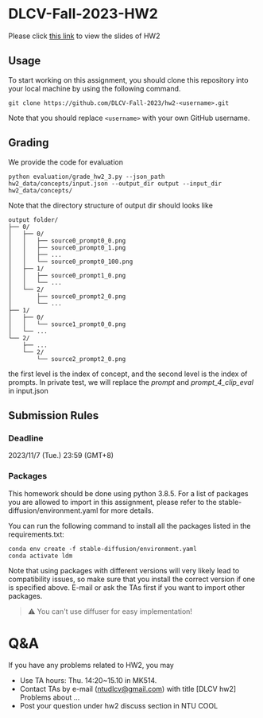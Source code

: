 # DLCV-Fall-2023-HW2
Please click [this link](https://docs.google.com/presentation/d/1nWH_CmF6iba0kQmi0TV_yI2Emu1EvjrX/edit?usp=sharing&ouid=107585355306558125830&rtpof=true&sd=true) to view the slides of HW2

## Usage
To start working on this assignment, you should clone this repository into your local machine by using the following command.

    git clone https://github.com/DLCV-Fall-2023/hw2-<username>.git
Note that you should replace `<username>` with your own GitHub username.

## Grading
We provide the code for evaluation
    
    python evaluation/grade_hw2_3.py --json_path hw2_data/concepts/input.json --output_dir output --input_dir hw2_data/concepts/

Note that the directory structure of output dir should looks like
```
output folder/
├── 0/
│   ├── 0/
│   │   ├── source0_prompt0_0.png
│   │   ├── source0_prompt0_1.png
│   │   ├── ...
│   │   └── source0_prompt0_100.png
│   ├── 1/
│   │   ├── source0_prompt1_0.png
│   │   └── ...
│   └── 2/
│       ├── source0_prompt2_0.png
│       └── ...
├── 1/
│   ├── 0/
│   │   └── source1_prompt0_0.png
│   └── ...
└── 2/
    ├── ...
    └── 2/
        └── source2_prompt2_0.png
```
the first level is the index of concept, and the second level is the index of prompts. In private test, we will replace the *prompt* and *prompt_4_clip_eval* in input.json
## Submission Rules
### Deadline
2023/11/7 (Tue.) 23:59 (GMT+8)

### Packages
This homework should be done using python 3.8.5. For a list of packages you are allowed to import in this assignment, please refer to the stable-diffusion/environment.yaml for more details.

You can run the following command to install all the packages listed in the requirements.txt:

    conda env create -f stable-diffusion/environment.yaml
    conda activate ldm

Note that using packages with different versions will very likely lead to compatibility issues, so make sure that you install the correct version if one is specified above. E-mail or ask the TAs first if you want to import other packages.

> :warning: You can't use diffuser for easy implementation!

# Q&A
If you have any problems related to HW2, you may
- Use TA hours: Thu. 14:20~15.10 in MK514.
- Contact TAs by e-mail ([ntudlcv@gmail.com](mailto:ntudlcv@gmail.com)) with title [DLCV hw2] Problems about ...
- Post your question under hw2 discuss section in NTU COOL
